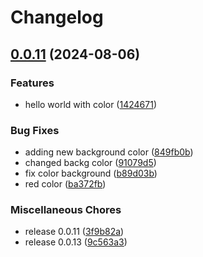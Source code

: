 # Changelog

## [0.0.11](https://github.com/ksanchezq17/git-actions-playground/compare/frontend-v1.1.1...frontend@v0.0.11) (2024-08-06)


### Features

* hello world with color ([1424671](https://github.com/ksanchezq17/git-actions-playground/commit/14246717d1c2fe2f46f23a483defdcccca5d21b3))


### Bug Fixes

* adding new background color ([849fb0b](https://github.com/ksanchezq17/git-actions-playground/commit/849fb0bd568aed93ecf9a6a9a8baa1722de4a605))
* changed backg color ([91079d5](https://github.com/ksanchezq17/git-actions-playground/commit/91079d5c013acfe898df7be41fc52d11c6b4b247))
* fix color background ([b89d03b](https://github.com/ksanchezq17/git-actions-playground/commit/b89d03b66ead48d1d1e69cfc7b1f1e2f782f59ca))
* red color ([ba372fb](https://github.com/ksanchezq17/git-actions-playground/commit/ba372fba5a16de218f2bee8bb9afbe758b0afcb2))


### Miscellaneous Chores

* release 0.0.11 ([3f9b82a](https://github.com/ksanchezq17/git-actions-playground/commit/3f9b82ab4a298f9ad6d153821c1a11a2be630857))
* release 0.0.13 ([9c563a3](https://github.com/ksanchezq17/git-actions-playground/commit/9c563a330bfeb0a9c0a09dd6765fd9f94c968f06))
